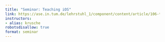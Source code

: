 ```yaml
---
title: "Seminar: Teaching iOS"
link: https://ase.in.tum.de/lehrstuhl_1/component/content/article/106-teaching/wt1415/548-teaching-ios-ws14?Itemid=115
instructors:
- alias: krusche
robotsdisallow: true
format: seminar
---
```

